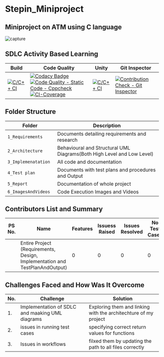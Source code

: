 # Stepin_Miniproject

## Miniproject on ATM using C language
![capture](https://github.com/Thotakura-Bhavya/Stepin_ATM_miniproject/blob/59113ea2d87532eec3f8ac1d8a16a551c6b7eed4/1_Requirements/atm.jpg)

## SDLC Activity Based Learning

Build | Code Quality | Unity | Git Inspector
------|----------|-------|--------------
 [![C/C++ CI](https://github.com/Thotakura-Bhavya/Stepin_ATM_miniproject/actions/workflows/c_build.yml/badge.svg)](https://github.com/Thotakura-Bhavya/Stepin_ATM_miniproject/actions/workflows/c_build.yml)     | [![Codacy Badge](https://app.codacy.com/project/badge/Grade/22fbcb13b72b468d896123938c2dc8fd)](https://www.codacy.com/gh/Thotakura-Bhavya/Stepin_ATM_miniproject/dashboard?utm_source=github.com&amp;utm_medium=referral&amp;utm_content=Thotakura-Bhavya/Stepin_ATM_miniproject&amp;utm_campaign=Badge_Grade) [![Code Quality - Static Code - Cppcheck](https://github.com/Thotakura-Bhavya/Stepin_ATM_miniproject/actions/workflows/cppcheck.yml/badge.svg)](https://github.com/Thotakura-Bhavya/Stepin_ATM_miniproject/actions/workflows/cppcheck.yml)  [![CI-Coverage](https://github.com/Thotakura-Bhavya/Stepin_ATM_miniproject/actions/workflows/gcov.yml/badge.svg)](https://github.com/Thotakura-Bhavya/Stepin_ATM_miniproject/actions/workflows/gcov.yml)      |  [![C/C++ CI](https://github.com/Thotakura-Bhavya/Stepin_ATM_miniproject/actions/workflows/c_build.yml/badge.svg)](https://github.com/Thotakura-Bhavya/Stepin_ATM_miniproject/actions/workflows/c_build.yml)| [![Contribution Check - Git Inspector](https://github.com/Thotakura-Bhavya/Stepin_ATM_miniproject/actions/workflows/gitinspector.yml/badge.svg)](https://github.com/Thotakura-Bhavya/Stepin_ATM_miniproject/actions/workflows/gitinspector.yml)    |

## Folder Structure
Folder                   | Description
-------------------------| -----------------------------------------
`1_Requirements`         | Documents detailing requirements and research
`2_Architecture     `         | Behavioural and Structural UML Diagrams(Both High Level and Low Level)
`3_Implemenatation `     | All code and documentation
`4_Test plan     `       | Documents with test plans and procedures and Output
`5_Report`               | Documentation of whole project
`6_ImagesAndVideos`      | Code Execution Images and Videos

## Contributors List and Summary
PS No. |  Name               |    Features    | Issuess Raised |Issues Resolved|No Test Cases|Test Case Pass
-------|---------------------|----------------|----------------|---------------|-------------|--------------
 |                     | Entire Project (Requirements, Design, Implementation and TestPlanAndOutput)  | 0        |0  | 0 | 0    
  
## Challenges Faced and How Was It Overcome
| No. | Challenge | Solution
|-----|-----------|--------
|1. | Implementation of SDLC and maaking UML diagrams | Exploring them and linking with the architechture of my project 
|2. | issues in running test cases | specifying correct return values for functions
|3. | Issues in workflows | filxed them by updating the path to all files correctly
